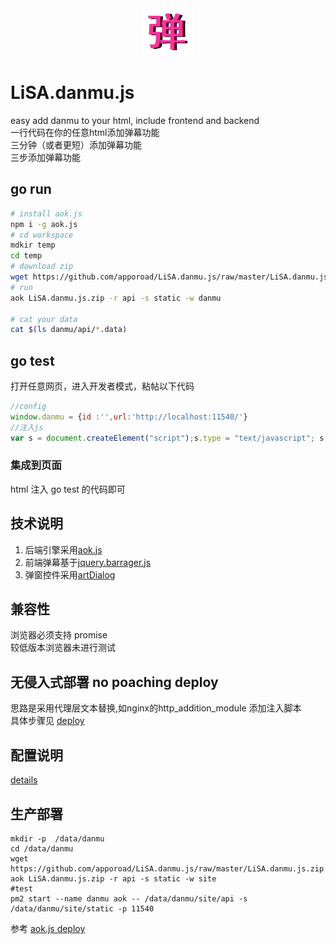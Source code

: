 <div align=center><img src="https://raw.githubusercontent.com/apporoad/LiSA.danmu.js/master/static/css/danmu.png"/></div>  

# LiSA.danmu.js
easy add danmu to your html, include frontend and backend  
一行代码在你的任意html添加弹幕功能  
三分钟（或者更短）添加弹幕功能  
三步添加弹幕功能  


## go run
```bash
# install aok.js
npm i -g aok.js
# cd workspace
mdkir temp 
cd temp
# download zip
wget https://github.com/apporoad/LiSA.danmu.js/raw/master/LiSA.danmu.js.zip
# run 
aok LiSA.danmu.js.zip -r api -s static -w danmu

# cat your data
cat $(ls danmu/api/*.data)

```

## go test
打开任意网页，进入开发者模式，粘帖以下代码
```js
//config
window.danmu = {id :'',url:'http://localhost:11540/'}
//注入js
var s = document.createElement("script");s.type = "text/javascript"; s.src=(window.danmu.url||window.danmu.site||'') + 'LiSA.danmu.js';document.getElementsByTagName("head")[0].appendChild(s);

```

### 集成到页面
html 注入 go test 的代码即可

## 技术说明
1. 后端引擎采用[aok.js](https://github.com/apporoad/aok.js.git)
2. 前端弹幕基于[jquery.barrager.js](https://github.com/yaseng/jquery.barrager.js)
3. 弹窗控件采用[artDialog](https://github.com/aui/artDialog)

## 兼容性
浏览器必须支持 promise  
较低版本浏览器未进行测试

## 无侵入式部署  no poaching deploy
思路是采用代理层文本替换,如nginx的http_addition_module 添加注入脚本  
具体步骤见 [deploy](./nginxDeploy.md)


## 配置说明
[details](./config.md)

## 生产部署
```
mkdir -p  /data/danmu
cd /data/danmu
wget https://github.com/apporoad/LiSA.danmu.js/raw/master/LiSA.danmu.js.zip
aok LiSA.danmu.js.zip -r api -s static -w site
#test
pm2 start --name danmu aok -- /data/danmu/site/api -s /data/danmu/site/static -p 11540
```
参考 [aok.js deploy](https://github.com/apporoad/aok.js#how-to-deploy)
